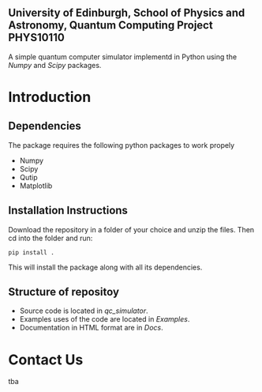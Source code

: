 ## University of Edinburgh, School of Physics and Astronomy, Quantum Computing Project PHYS10110

A simple quantum computer simulator implementd in Python using the _Numpy_ and _Scipy_ packages.

# Introduction
## Dependencies
The package requires the following python packages to work propely

* Numpy
* Scipy
* Qutip
* Matplotlib

## Installation Instructions
Download the repository in a folder of your choice and unzip the files. Then cd into the folder and run:
```
pip install .
```

This will install the package along with all its dependencies.

## Structure of repositoy

* Source code is located in *qc_simulator*.
* Examples uses of the code are located in _Examples_.
* Documentation in HTML format are in _Docs_.

# Contact Us
tba

<!-- For more details see [GitHub Flavored Markdown](https://guides.github.com/features/mastering-markdown/).

### Jekyll Themes

Your Pages site will use the layout and styles from the Jekyll theme you have selected in your [repository settings](https://github.com/lululaplap/QuantumComputingProject/settings). The name of this theme is saved in the Jekyll `_config.yml` configuration file.

### Support or Contact

Having trouble with Pages? Check out our [documentation](https://help.github.com/categories/github-pages-basics/) or [contact support](https://github.com/contact) and we’ll help you sort it out. -->
